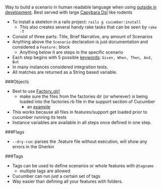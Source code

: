 Way to build a scenario in human readable language when using [outside in development][5]. Best served with large [Capybara Dsl][1] like rodents

* To install a skeleton in a rails project: `rails g cucumber:install`
  * This also creates several handy rake tasks that can be seen by `rake -T`
* Consist of three parts: Title, Brief Narrative, any amount of Scenarios
* Anything above the `Scenario` declaration is just documentation and considered a `Feature:` block
  * Anything below it are steps in the specific scenario
* Each step begins with 5 possible [keywords][4]: `Given, When, Then, And, But`
* In many instances considered integration tests.
* All matches are returned as a String based variable.

###Objects

* Best to use [Factory_girl][3]
  * make sure the files from the factories dir (or wherever) is being loaded into the factories.rb file in the support section of Cucumber
    * an [example][2]
* This works because all files in features/support get loaded prior to cucumber running its tests
* Instance variables are available in all steps once defined in one step.

###Flags

* `--dry-run`: parses the .feature file without execution, will show any errors in the Gherkin

###Tags

* Tags can be used to define scenarios or whole features with `@tagname`
  * multiple tags are allowed
* Cucumber can run just a certain set of tags 
* Way easier than defining all your features with folders.

[1]: /CapybaraDsl
[2]: /FactoryGirlCucumberEnvironment
[3]: /FactoryGirlCucumberEnvironment
[4]: /CucumberKeywords
[5]: /OutsideInDevelopment